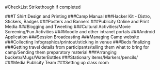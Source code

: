 #CheckList
Strikethough if completed

###T Shirt Design and Printing
###Camp Manual
###Hacker Kit - Distro, Stickers, Badges
###Posters and Banners
###Publicity Online and Print Media
###Blogging and Tweeting 
###Cultural Activities/Movie Screening/Fun Activities
###Moodle and other intranet portals
###Android Application
###Session Broadcasting
###Managing Camp website
###Collecting Infographics/printout/sticking in venue
###Beds finalizing
###Getting travel details from participants/telling them what to bring for camp/Sending them preparatory material
###Arranging buckets/Mugs/WaterBottles
###Stationary items/Markers/pencils/
###Media Publicity Team
###Setting up class room
